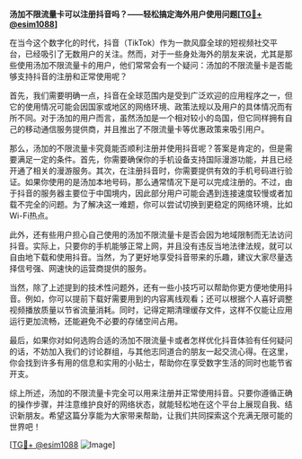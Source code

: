 **汤加不限流量卡可以注册抖音吗？——轻松搞定海外用户使用问题[[TG💪+ @esim1088](https://t.me/s/esim1088)]**

在当今这个数字化的时代，抖音（TikTok）作为一款风靡全球的短视频社交平台，已经吸引了无数用户的关注。然而，对于一些身处海外的朋友来说，尤其是那些使用汤加不限流量卡的用户，他们常常会有一个疑问：汤加的不限流量卡是否能够支持抖音的注册和正常使用呢？

首先，我们需要明确一点，抖音在全球范围内是受到广泛欢迎的应用程序之一，但它的使用情况可能会因国家或地区的网络环境、政策法规以及用户的具体情况而有所不同。对于汤加的用户而言，虽然汤加是一个相对较小的岛国，但它同样拥有自己的移动通信服务提供商，并且推出了不限流量卡等优惠政策来吸引用户。

那么，汤加的不限流量卡究竟能否顺利注册并使用抖音呢？答案是肯定的，但是需要满足一定的条件。首先，你需要确保你的手机设备支持国际漫游功能，并且已经开通了相关的漫游服务。其次，在注册抖音时，你需要提供有效的手机号码进行验证。如果你使用的是汤加本地号码，那么通常情况下是可以完成注册的。不过，由于抖音的服务器主要位于中国境内，因此部分用户可能会遇到连接速度较慢或者加载不完全的问题。为了解决这一难题，你可以尝试切换到更稳定的网络环境，比如Wi-Fi热点。

此外，还有些用户担心自己使用的汤加不限流量卡是否会因为地域限制而无法访问抖音。实际上，只要你的手机能够正常上网，并且没有违反当地法律法规，就可以自由地下载和使用抖音。当然，为了更好地享受抖音带来的乐趣，建议大家尽量选择信号强、网速快的运营商提供的服务。

当然，除了上述提到的技术性问题外，还有一些小技巧可以帮助你更方便地使用抖音。例如，你可以提前下载好需要用到的内容离线观看；还可以根据个人喜好调整视频播放质量以节省流量消耗。同时，记得定期清理缓存文件，这样不仅能让应用运行更加流畅，还能避免不必要的存储空间占用。

最后，如果你对如何选购合适的汤加不限流量卡或者怎样优化抖音体验有任何疑问的话，不妨加入我们的讨论群组，与其他志同道合的朋友一起交流心得。在这里，你会找到许多有用的信息和实用的小贴士，帮助你在享受数字生活的同时也能节省开支。

综上所述，汤加的不限流量卡完全可以用来注册并正常使用抖音。只要你遵循正确的操作步骤，并注意维护良好的网络状态，就能轻松地在这个平台上展现自我、结识新朋友。希望这篇分享能为大家带来帮助，让我们共同探索这个充满无限可能的世界吧！

[[TG💪+ @esim1088](https://t.me/s/esim1088) ![Image](https://i.postimg.cc/4NQfJmqS/Snipaste-2025-05-13-00-14-12.png)]
